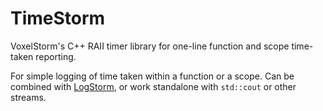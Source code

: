 # TimeStorm

VoxelStorm's C++ RAII timer library for one-line function and scope time-taken reporting.

For simple logging of time taken within a function or a scope.  Can be combined with [LogStorm](https://github.com/VoxelStorm-Ltd/logstorm), or work standalone with `std::cout` or other streams.


